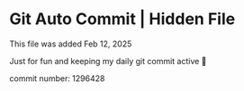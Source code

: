 # Git Auto Commit | Hidden File

This file was added Feb 12, 2025

Just for fun and keeping my daily git commit active 🤪

commit number: 1296428
